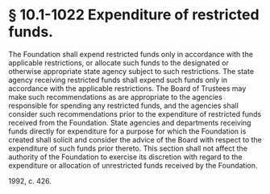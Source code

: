 # § 10.1-1022 Expenditure of restricted funds.

<p>The Foundation shall expend restricted funds only in accordance with the applicable restrictions, or allocate such funds to the designated or otherwise appropriate state agency subject to such restrictions. The state agency receiving restricted funds shall expend such funds only in accordance with the applicable restrictions. The Board of Trustees may make such recommendations as are appropriate to the agencies responsible for spending any restricted funds, and the agencies shall consider such recommendations prior to the expenditure of restricted funds received from the Foundation. State agencies and departments receiving funds directly for expenditure for a purpose for which the Foundation is created shall solicit and consider the advice of the Board with respect to the expenditure of such funds prior thereto. This section shall not affect the authority of the Foundation to exercise its discretion with regard to the expenditure or allocation of unrestricted funds received by the Foundation.</p><p>1992, c. 426.</p>